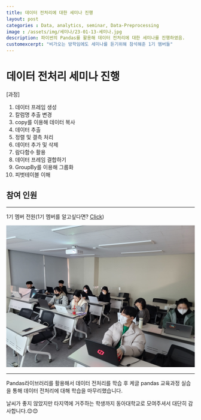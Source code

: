 ```yaml
---
title: 데이터 전처리에 대한 세미나 진행
layout: post   
categories : Data, analytics, seminar, Data-Preprocessing
image : /assets/img/세미나/23-01-13-세미나.jpg
description: 파이썬의 Pandas를 활용해 데이터 전처리에 대한 세미나를 진행하였음.
customexcerpt: "비가오는 방학임에도 세미나를 듣기위해 참석해준 1기 멤버들"
---
```



# 데이터 전처리 세미나 진행

[과정]
1. 데이터 프레임 생성
2. 칼럼명 추출 변경
3. copy를 이용해 데이터 복사
4. 데이터 추출
5. 정렬 및 결측 처리
7. 데이터 추가 및 삭제
8. 람다함수 활용
9. 데이터 프레임 결합하기
10. GroupBy를 이용해 그룹화
11. 피벗테이블 이해

## 참여 인원
----
1기 멤버 전원(1기 멤버를 알고싶다면? [Click](https://dau-bigdatateams.github.io/2022/12/08/1st-Member.html))

![23-01-13 세미나](/assets/img/23-01-13-세미나.jpg)  

----

Pandas라이브러리를 활용해서 데이터 전처리를 학습 후 케글 pandas 교육과정 실습을 통해 데이터 전처리에 대해 학습을 마무리했습니다.

날씨가 좋지 않았지만 타지역에 거주하는 학생까지 동아대학교로 모여주셔서 대단히 감사합니다.😊😊


